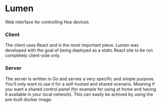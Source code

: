 # Lumen

Web interface for controlling Hue devices

### Client

The client uses React and is the most important piece. Lumen was developed with the goal of being deployed as a static React site to be run completely client-side only.

### Server

The server is written in Go and serves a very specific and simple purpose. You'll only want to use it for a self-hosted and shared scenario. Meaning if you want a shared control panel (for example for using at home and having it available in your local network).
This can easily be achived by using the pre-built docker image.
